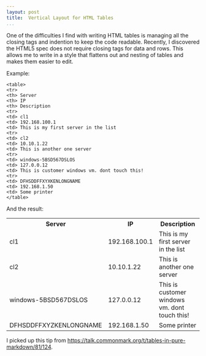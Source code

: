 ```yaml
---
layout: post  
title:  Vertical Layout for HTML Tables  
...
```


One of the difficulties I find with writing HTML tables is managing all
the closing tags and indention to keep the code readable. Recently, I
discovered the HTML5 spec does not require closing tags for data and
rows. This allows me to write in a style that flattens out and nesting
of tables and makes them easier to edit.

Example:

    <table>
    <tr>
    <th> Server
    <th> IP
    <th> Description
    <tr>
    <td> cl1
    <td> 192.168.100.1
    <td> This is my first server in the list
    <tr>
    <td> cl2
    <td> 10.10.1.22
    <td> This is another one server
    <tr>
    <td> windows-5BSD567DSLOS
    <td> 127.0.0.12
    <td> This is customer windows vm. dont touch this!
    <tr>
    <td> DFHSDDFFXYXKENLONGNAME
    <td> 192.168.1.50
    <td> Some printer
    </table>

And the result:

<table>
<tr>
<th> Server
<th> IP
<th> Description
<tr>
<td> cl1
<td> 192.168.100.1
<td> This is my first server in the list
<tr>
<td> cl2
<td> 10.10.1.22
<td> This is another one server
<tr>
<td> windows-5BSD567DSLOS
<td> 127.0.0.12
<td> This is customer windows vm. dont touch this!
<tr>
<td> DFHSDDFFXYZKENLONGNAME
<td> 192.168.1.50
<td> Some printer
</table>


I picked up this tip from
<https://talk.commonmark.org/t/tables-in-pure-markdown/81/124>.
